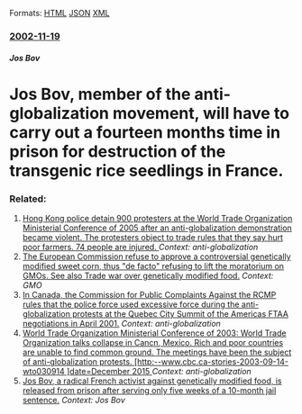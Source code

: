 
Formats: [HTML](/news/2002/11/19/jose-bove-member-of-the-anti-globalization-movement-will-have-to-carry-out-a-fourteen-months-time-in-prison-for-destruction-of-the-transg.html)  [JSON](/news/2002/11/19/jose-bove-member-of-the-anti-globalization-movement-will-have-to-carry-out-a-fourteen-months-time-in-prison-for-destruction-of-the-transg.json)  [XML](/news/2002/11/19/jose-bove-member-of-the-anti-globalization-movement-will-have-to-carry-out-a-fourteen-months-time-in-prison-for-destruction-of-the-transg.xml)  

### [2002-11-19](/news/2002/11/19/index.md)

##### Jos Bov
#  Jos Bov, member of the anti-globalization movement, will have to carry out a fourteen months time in prison for destruction of the transgenic rice seedlings in France.




### Related:

1. [ Hong Kong police detain 900 protesters at the World Trade Organization Ministerial Conference of 2005 after an anti-globalization demonstration became violent. The protesters object to trade rules that they say hurt poor farmers. 74 people are injured. ](/news/2005/12/17/hong-kong-police-detain-900-protesters-at-the-world-trade-organization-ministerial-conference-of-2005-after-an-anti-globalization-demonstra.md) _Context: anti-globalization_
2. [ The European Commission refuse to approve a controversial genetically modified sweet corn, thus "de facto" refusing to lift the moratorium on GMOs. See also Trade war over genetically modified food.](/news/2003/12/8/the-european-commission-refuse-to-approve-a-controversial-genetically-modified-sweet-corn-thus-de-facto-refusing-to-lift-the-moratorium.md) _Context: GMO_
3. [ In Canada, the Commission for Public Complaints Against the RCMP rules that the police force used excessive force during the anti-globalization protests at the Quebec City Summit of the Americas FTAA negotiations in April 2001.](/news/2003/11/13/in-canada-the-commission-for-public-complaints-against-the-rcmp-rules-that-the-police-force-used-excessive-force-during-the-anti-globaliza.md) _Context: anti-globalization_
4. [ World Trade Organization Ministerial Conference of 2003: World Trade Organization talks collapse in Cancn, Mexico. Rich and poor countries are unable to find common ground. The meetings have been the subject of anti-globalization protests. [http:--www.cbc.ca-stories-2003-09-14-wto030914 ]date=December 2015 ](/news/2003/09/14/world-trade-organization-ministerial-conference-of-2003-world-trade-organization-talks-collapse-in-cancun-mexico-rich-and-poor-countries.md) _Context: anti-globalization_
5. [ Jos Bov, a radical French activist against genetically modified food, is released from prison after serving only five weeks of a 10-month jail sentence.](/news/2003/08/2/jose-bove-a-radical-french-activist-against-genetically-modified-food-is-released-from-prison-after-serving-only-five-weeks-of-a-10-month.md) _Context: Jos Bov_
